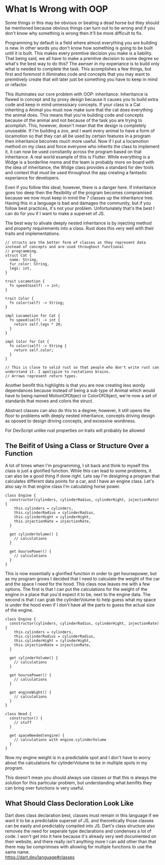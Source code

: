 # What Is Wrong with OOP

Some things in this may be obvious or beating a dead horse but they should be mentioned because obvious things can turn
out to be wrong and if you don't know why something is wrong then it'll be more difficult to fix.

Programming by default is a field where almost everything you are building is new. In other words you don't know how
something is going to be built until it is built. This makes every premtive decision you make is a liability. That being
said, we all have to make a premtive decision to some degree so what's the best way to do this? The awnser in my
experiance is to build only what is needed to complete the task. This acomplishes a few things, but first and foremost
it illiminates code and concepts that you may want to preimtively create that will later just be something you have to
keep in mind or refactor.

This illuminates our core problem with OOP: inheritance. Inheritance is flawed in concept and by proxy design because
it causes you to build extra code and keep in mind unnessisary concepts. If your class is a Cat inheriting a Animal you
must now make sure that the cat does everything the animal does. This means that you're building code and concepts
because of the animal and not because of the task you are trying to acomplish. This, however, doesn't mean that the
design is completely unuseable. If I'm building a zoo, and I want every animal to have a form of locamotion so that
they can all be used by certain features in a program then inheritance becomes much more useful. Now if I put a
locamotion method on my class and force everyone who inherits the class to implement it, it can now be used consitantly
across the program based on that inheritance. A real world example of this is Flutter. While everything is a Widge is a
borderline meme and the team is probably more on board with the idea of inheritance, the Widge class provides a standard
for dev tools and context that must be used throughout the app creating a fantastic experiance for developers.

Even if you follow this ideal; however, there is a danger here. If inheritance goes too deep then the flexibility of
the program becomes compramised because we now must keep in mind the 7 classes up the inheritance tree. Having this in
a language is bad and damages the community, but if you follow best practices, it's not your problem. Unfortunately
that's the best I can do for you if I want to make a superset of JS.

The best way to alivate deeply nested inheritance is by injecting method and property requirements into a class. Rust
does this very well with their traits and implementations.

```
// structs are the better form of classes as they represent data instead of concepts and are used throughout functional
// programming.
struct Cat {
  name: String,
  fur_color: String,
  legs: int,
}

trait Locamotion {
  fn speed(&self) -> int;
}

trait Color {
  fn color(self) -> String;
}

impl Locamotion for Cat {
  fn speed(self) -> int {
    return self.legs * 20;
  }
}

impl Color for Cat {
  fn color(self) -> String {
    return self.color;
  }
}

// This is close to valid rust so that people who don't write rust can understand it. I apoligize to rustations brains.
// Arrows represent return types.
```

Another benifit this highlights is that you are now creating less wordy dependances because instead of being a sub type
of Animal which would have to being named MotionOfObject or ColorOfObject, we're now a set of standards that moves and
colors the struct.

Abstract classes can also do this to a degree; however, it still opens the floor to problems with deeply nested
inheritance, concepts driving design as oposed to design driving concepts, and excessive wordiness.

For DevScript unlike rust properties on traits will probably be allowed

## The Beifit of Using a Class or Structure Over a Function

A lot of times when I'm programming, I sit back and think to myself this class is just a glorified function. While this
can lead to some problems, it can also be a good thing if done right. Lets say I'm designing a program that calculates
different data points for a car, and I have an engine class. Let's also say in that engine class I'm calculating horse
power.

```
class Engine {
  constructor(cylinders, cylinderRadius, cylinderHight, injectionRate) {
    this.cylinders = cylinders,
    this.cylinderRadius = cylinderRadius,
    this.cylinderHight = cylinderHight,
    this.injectionRate = injectionRate,
  }

  get cylinderVolume() {
    // calculations
  }

  get hoursePower() {
    // calculations
  }
}
``` 
This is now essentially a glorified function in order to get hoursepower, but as my program grows I decided that I need
to calculate the weight of the car and the space I need for the hood. This class now leaves me with a few options. The
first is that I can put the calculations for the weight of the engine in a place that you'd expect it to be, next to the
engine data. The second is that I can grab the cylinderVolume to help guess what my space is under the hood even if I
don't have all the parts to guess the actual size of the engine. 

```
class Engine {
  constructor(cylinders, cylinderRadius, cylinderHight, injectionRate) {
    this.cylinders = cylinders,
    this.cylinderRadius = cylinderRadius,
    this.cylinderHight = cylinderHight,
    this.injectionRate = injectionRate,
  }

  get cylinderVolume() {
    // calculations
  }

  get hoursePower() {
    // calculations
  }

  get engineWight() {
    // calculations
  }
}

class Hood {
  constructor() {
    // stuff
  }

  get spaceNeeded(engine) {
    // calculations with engine.cylinderVolume
  }
}
```

Now my engine weight is in a predictable spot and I don't have to worry about the calculations for cylinderVolume to be
in multiple spots in my program.

This doesn't mean you should always use classes or that this is always the solution for this particular problem, but
understanding what benifits they can bring over functions is very useful.

## What Should Class Decloration Look Like

Dart does class declaration best, classes must remain in this language if we want it to be a predictable superset of
JS, and theoretically those classes can be easily and predictably compiled into JS. Dart's class structure also removes
the need for seperate type declarations and condenses a lot of code. I won't get into it here because it's already very
well documented on their website, and there really isn't anything more I can add other than that there may be
comprimises with allowing for multiple functions to use the same name.  
https://dart.dev/language#classes
